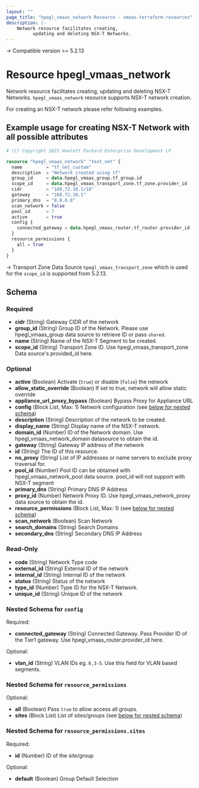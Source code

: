 ```yaml
---
layout: ""
page_title: "hpegl_vmaas_network Resource - vmaas-terraform-resources"
description: |-
    Network resource facilitates creating,
          updating and deleting NSX-T Networks.
---
```


-> Compatible version >= 5.2.13

# Resource hpegl_vmaas_network

Network resource facilitates creating,
		updating and deleting NSX-T Networks.
`hpegl_vmaas_network` resource supports NSX-T network creation.

For creating an NSX-T network please refer following examples.

## Example usage for creating NSX-T Network with all possible attributes

```terraform
# (C) Copyright 2021 Hewlett Packard Enterprise Development LP

resource "hpegl_vmaas_network" "test_net" {
  name         = "tf_net_custom"
  description  = "Network created using tf"
  group_id     = data.hpegl_vmaas_group.tf_group.id
  scope_id     = data.hpegl_vmaas_transport_zone.tf_zone.provider_id
  cidr         = "168.72.10.1/18"
  gateway      = "168.72.10.1"
  primary_dns  = "8.8.8.8"
  scan_network = false
  pool_id      = 7
  active       = true
  config {
    connected_gateway = data.hpegl_vmaas_router.tf_router.provider_id
  }
  resource_permissions {
    all = true
  }
}
```

-> Transport Zone Data Source `hpegl_vmaas_transport_zone` which is used for the
`scope_id` is supported from 5.2.13.

<!-- schema generated by tfplugindocs -->
## Schema

### Required

- **cidr** (String) Gateway CIDR of the network
- **group_id** (String) Group ID of the Network. Please use hpegl_vmaas_group data source to retrieve ID or pass `shared`.
- **name** (String) Name of the NSX-T Segment to be created.
- **scope_id** (String) Transport Zone ID. Use hpegl_vmaas_transport_zone Data source's provided_id here.

### Optional

- **active** (Boolean) Activate (`true`) or disable (`false`) the network
- **allow_static_override** (Boolean) If set to true, network will allow static override
- **appliance_url_proxy_bypass** (Boolean) Bypass Proxy for Appliance URL
- **config** (Block List, Max: 1) Network configuration (see [below for nested schema](#nestedblock--config))
- **description** (String) Description of the network to be created.
- **display_name** (String) Display name of the NSX-T network.
- **domain_id** (Number) ID of the Network domain. Use hpegl_vmaas_network_domain datasource to obtain the id.
- **gateway** (String) Gateway IP address of the network
- **id** (String) The ID of this resource.
- **no_proxy** (String) List of IP addresses or name servers to exclude proxy traversal for.
- **pool_id** (Number) Pool ID can be obtained with hpegl_vmaas_network_pool data source. pool_id will not support with NSX-T segment
- **primary_dns** (String) Primary DNS IP Address
- **proxy_id** (Number) Network Proxy ID. Use hpegl_vmaas_network_proxy data source to obtain the id.
- **resource_permissions** (Block List, Max: 1) (see [below for nested schema](#nestedblock--resource_permissions))
- **scan_network** (Boolean) Scan Network
- **search_domains** (String) Search Domains
- **secondary_dns** (String) Secondary DNS IP Address

### Read-Only

- **code** (String) Network Type code
- **external_id** (String) External ID of the network
- **internal_id** (String) Internal ID of the network
- **status** (String) Status of the network
- **type_id** (Number) Type ID for the NSX-T Network.
- **unique_id** (String) Unique ID of the network

<a id="nestedblock--config"></a>
### Nested Schema for `config`

Required:

- **connected_gateway** (String) Connected Gateway. Pass Provider ID of the Tier1 gateway. Use hpegl_vmaas_router.provider_id  here.

Optional:

- **vlan_id** (String) VLAN IDs eg. `0,3-5`. Use this field for VLAN based segments.


<a id="nestedblock--resource_permissions"></a>
### Nested Schema for `resource_permissions`

Optional:

- **all** (Boolean) Pass `true` to allow access all groups.
- **sites** (Block List) List of sites/groups (see [below for nested schema](#nestedblock--resource_permissions--sites))

<a id="nestedblock--resource_permissions--sites"></a>
### Nested Schema for `resource_permissions.sites`

Required:

- **id** (Number) ID of the site/group

Optional:

- **default** (Boolean) Group Default Selection
